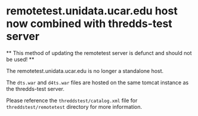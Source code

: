 remotetest.unidata.ucar.edu host now combined with thredds-test server 
====
** This method of updating the remotetest server is defunct and should not be used! **

The remotetest.unidata.ucar.edu is no longer a standalone host.  

The `dts.war` and `d4ts.war` files are hosted on the same tomcat instance as the thredds-test server. 

Please reference the `threddstest/catalog.xml` file for `threddstest/remotetest` directory for more information.
